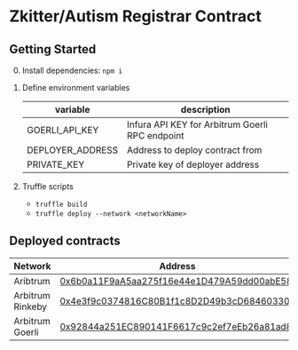 # Zkitter/Autism Registrar Contract

## Getting Started
0. Install dependencies: `npm i`
1. Define environment variables

   | variable         | description                                     |
   |------------------|-------------------------------------------------|
   | GOERLI_API_KEY   | Infura API KEY for Arbitrum Goerli RPC endpoint |
   | DEPLOYER_ADDRESS | Address to deploy contract from                 |
   | PRIVATE_KEY      | Private key of deployer address                 |

2. Truffle scripts
   - `truffle build`
   - `truffle deploy --network <networkName>`

## Deployed contracts
| Network          | Address                                                                                                                                                            |
|------------------|--------------------------------------------------------------------------------------------------------------------------------------------------------------------|
| Aribtrum         | [0x6b0a11F9aA5aa275f16e44e1D479A59dd00abE58](https://arbiscan.io/address/0x6b0a11f9aa5aa275f16e44e1d479a59dd00abe58#code)                                          
| Arbitrum Rinkeby | [0x4e3f9c0374816C80B1f1c8D2D49b3cD68460330b](https://rinkeby-explorer.arbitrum.io/address/0x4e3f9c0374816C80B1f1c8D2D49b3cD68460330b/contracts#address-tabs)                                                                                                                                                               |
| Arbitrum Goerli  | [0x92844a251EC890141F6617c9c2ef7eEb26a81ad8](https://goerli-rollup-explorer.arbitrum.io/address/0x92844a251EC890141F6617c9c2ef7eEb26a81ad8/contracts#address-tabs) |
